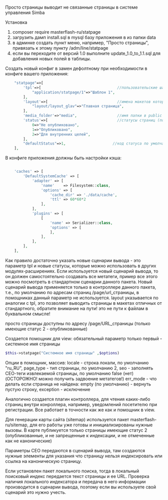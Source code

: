 Просто страницы
выводит не связанные страницы в системе управления Simba

Установка
1. composer require masterflash-ru/statpage
2. загрузить дамп install.sql в mysql базу приложения в из папки data
3. в админке создать пункт меню, например, "Просто страницы", привязать к этому пункту /adm/line/statpage
4. если вы переходите от версий 1.0 выполните update_1.0_to_1.1.sql для добавления новых полей в таблицы.

Создать новый конфиг в замен дефолтному при необходимости в конфиге вашего приложения:
```php
	"statpage"=>[
		'tpl'=>[                                  //пользовательские шаблоны вывода контента, если нужны, пусто - по умолчанию, используется внутренний
            "application/statpage/1"=>"Шаблон 1",
        ],
        'layout'=>[                               //имена макетов которые имеются в приложении, если нужны, пусто - по умолчанию
            "layout/layout_glav"=>"Главная страница",
        ],
		'media_folder'=>"media",                  //имя папки в public для размещения медиаматериала стат.страниц, это значение по умолчанию
		'status'=>[                               //статусы страниц (по умолчанию используются эти)
			0=>"Не опубликовано",
			1=>"Опубликовано",
			2=>"Для внутренних целей",
		],
        "defaultStatus"=>1,                     //код статуса по умолчанию (опубликовано)
	],
```
В конфиге приложения должны быть настройки кэша:
```php

    'caches' => [
        'DefaultSystemCache' => [
            'adapter' => [
                'name'    => Filesystem::class,
                'options' => [
                    'cache_dir' => './data/cache',
                    'ttl' => 60*60*2 
                ],
            ],
            'plugins' => [
                [
                    'name' => Serializer::class,
                    'options' => [
                    ],
                ],
            ],
        ],
    ],
```


Как правило достаточно указать новые сценарии вывода - это параметр tpl и новые статусы, которые можно использовать в других модулях-расширениях.
Если используется новый сценарий вывода, то он должен самостоятельно создавать все метатеги, пример все этого можно посмотреть в стандартном сценарии данного пакета.
Новый сценарий вывода применяется только в контроллере данного пакета, т.е., по умолчанию по адресам страниц /page/url_страницы, в помощниках данный параметр не используется.
layout указывается по аналогии с tpl, это позволяет выводить страницы в макетах отличных от стандартного, обратите внимание на пути! это не пути к файлам в буквальном смысле!

просто страницы доступны по адресу /page/URL_страницы (только имеющие статус 2 - опубликованные)

Создается помощник для view:
обязательный параметр только первый - системное имя страницы
```php
$this->statpage("Системное имя страницы" ,$options)
```

Опции в помощник, массив:
locale - строка локали, по умолчанию "ru_RU",
page_type  - тип страницы, по умолчанию 2, 
seo - заполнять СЕО-теги извлекаемой страницы, по умолчанию false (нет) (ОСТОРОЖНО! можно получить задвоение метатегов!)
err_mode - что делать если страница не найдена: empty (по умолчанию) - вернуть пустую строку, exception - исключение

Аналогично создается плагин контроллера, для чтения каких-либо страниц внутри конроллера, например, уведомлений посетителю при регистрации.
Все работает в точности как же как и помощник в view.

Для генерации карты сайта (sitemap) используется пакет masterflash-ru/sitemap, для его работы уже готовы и инициализированы нужные вызовы.
В карте публикуется только страницы имеющие статус 2 (опубликованные, и не запрещенные к индексации, и не отмеченные как не канонические)

Параметры СЕО передаются в сценарий вывода, там создаются нужные элементы для указания что страницу нельзя индексировать или ссылка на каноническую страницу.

Если установлен пакет локального поиска, тогда в локальный поисковый индекс передается текст страницы и ее URL. 
Проверка наличия локального индексатора и передача в него информации производится в сценарии вывода, поэтому если вы используете свой сценарий это нужно учесть.

